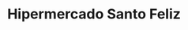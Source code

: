 ---
title: "Hipermercado Santo Feliz"
url: /ciudad-guayana-san-felix/hipermercado-santo-feliz/
shop: supermercado
---